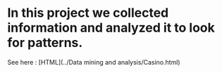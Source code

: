 # In this project we collected information and analyzed it to look for patterns. 

See here : [HTML](../Data mining and analysis/Casino.html)
